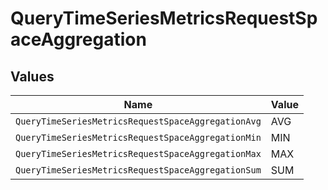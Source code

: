 # QueryTimeSeriesMetricsRequestSpaceAggregation


## Values

| Name                                               | Value                                              |
| -------------------------------------------------- | -------------------------------------------------- |
| `QueryTimeSeriesMetricsRequestSpaceAggregationAvg` | AVG                                                |
| `QueryTimeSeriesMetricsRequestSpaceAggregationMin` | MIN                                                |
| `QueryTimeSeriesMetricsRequestSpaceAggregationMax` | MAX                                                |
| `QueryTimeSeriesMetricsRequestSpaceAggregationSum` | SUM                                                |